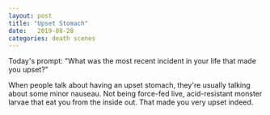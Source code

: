 ```yaml
---
layout: post
title: "Upset Stomach"
date:   2019-08-28
categories: death scenes
---
```

Today's prompt: "What was the most recent incident in your life that made you upset?"

When people talk about having an upset stomach, they're usually talking about some minor nauseau. Not being force-fed live, acid-resistant monster larvae that eat you from the inside out. That made you very upset indeed.

